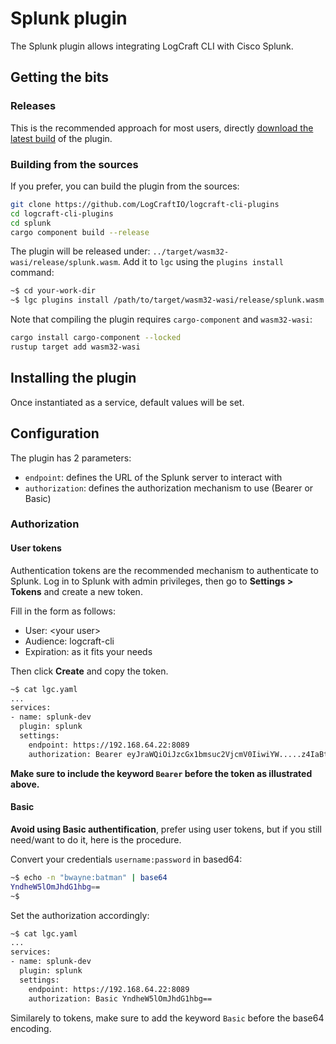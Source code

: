 # Splunk plugin

The Splunk plugin allows integrating LogCraft CLI with Cisco Splunk.


## Getting the bits

### Releases

This is the recommended approach for most users, directly [download the latest build](https://github.com/LogCraftIO/logcraft-cli-plugins/releases) of the plugin.

### Building from the sources

If you prefer, you can build the plugin from the sources:

```bash
git clone https://github.com/LogCraftIO/logcraft-cli-plugins
cd logcraft-cli-plugins
cd splunk
cargo component build --release
```

The plugin will be released under: `../target/wasm32-wasi/release/splunk.wasm`. Add it to `lgc` using the `plugins install` command:

```bash
~$ cd your-work-dir
~$ lgc plugins install /path/to/target/wasm32-wasi/release/splunk.wasm
```

Note that compiling the plugin requires `cargo-component` and `wasm32-wasi`:

```bash
cargo install cargo-component --locked
rustup target add wasm32-wasi
```

## Installing the plugin
Once instantiated as a service, default values will be set.

## Configuration

The plugin has 2 parameters:

- `endpoint`: defines the URL of the Splunk server to interact with
- `authorization`: defines the authorization mechanism to use (Bearer or Basic)

### Authorization

#### User tokens
Authentication tokens are the recommended mechanism to authenticate to Splunk.
Log in to Splunk with admin privileges, then go to **Settings > Tokens** and create a new token.

Fill in the form as follows:
- User: &lt;your user&gt;
- Audience: logcraft-cli
- Expiration: as it fits your needs

Then click **Create** and copy the token.


```bash
~$ cat lgc.yaml
...
services:
- name: splunk-dev
  plugin: splunk
  settings:
    endpoint: https://192.168.64.22:8089
    authorization: Bearer eyJraWQiOiJzcGx1bmsuc2VjcmV0IiwiYW.....z4IaBtAHPFg
```

**Make sure to include the keyword `Bearer` before the token as illustrated above.**

#### Basic

**Avoid using Basic authentification**, prefer using user tokens, but if you still need/want to do it, here is the procedure.

Convert your credentials `username:password` in based64:

```bash
~$ echo -n "bwayne:batman" | base64
YndheW5lOmJhdG1hbg==
~$
```

Set the authorization accordingly:

```bash
~$ cat lgc.yaml
...
services:
- name: splunk-dev
  plugin: splunk
  settings:
    endpoint: https://192.168.64.22:8089
    authorization: Basic YndheW5lOmJhdG1hbg==
```

Similarely to tokens, make sure to add the keyword `Basic` before the base64 encoding.